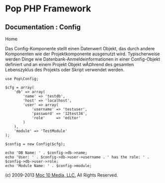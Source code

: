 Pop PHP Framework
=================

Documentation : Config
----------------------

Home

Das Config-Komponente stellt einen Datenwert Objekt, das durch andere
Komponenten wie der Projektkomponente ausgenutzt wird. Typischerweise
werden Dinge wie Datenbank-Anmeldeinformationen in einer Config-Objekt
definiert und an einem Projekt Objekt wÃ¤hrend des gesamten Lebenszyklus
des Projekts oder Skript verwendet werden.

    use Pop\Config;

    $cfg = array(
        'db' => array(
            'name' => 'testdb',
            'host' => 'localhost',
            'user' => array(
                'username' => 'testuser',
                'password' => '12test34',
                'role'     => 'editor'
            )
        ),
        'module' => 'TestModule'
    );

    $config = new Config($cfg);

    echo 'DB Name: ' . $config->db->name;
    echo 'User: ' . $config->db->user->username . ' has the role: ' . $config->db->user->role;
    echo 'Module Name: ' . $config->module;

\(c) 2009-2013 [Moc 10 Media, LLC.](http://www.moc10media.com) All
Rights Reserved.
